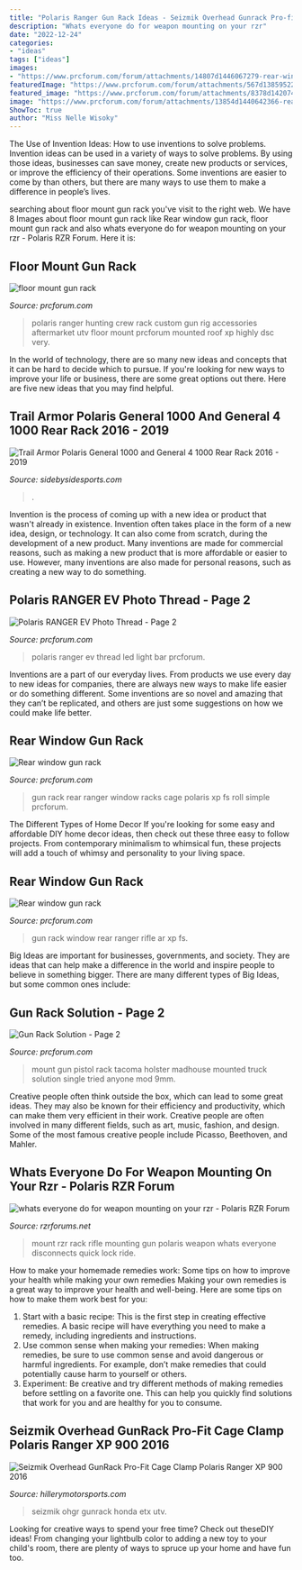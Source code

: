 ```yaml
---
title: "Polaris Ranger Gun Rack Ideas - Seizmik Overhead Gunrack Pro-fit Cage Clamp Polaris Ranger Xp 900 2016"
description: "Whats everyone do for weapon mounting on your rzr"
date: "2022-12-24"
categories:
- "ideas"
tags: ["ideas"]
images:
- "https://www.prcforum.com/forum/attachments/14807d1446067279-rear-window-gun-rack-20151028_154257.jpg"
featuredImage: "https://www.prcforum.com/forum/attachments/567d1385952218-floor-mount-gun-rack-dsc_7545.jpg"
featured_image: "https://www.prcforum.com/forum/attachments/8378d1420749067-polaris-ranger-ev-photo-thread-img-20141017-00167.jpg"
image: "https://www.prcforum.com/forum/attachments/13854d1440642366-rear-window-gun-rack-imageuploadedbytapatalk1440642359.919018.jpg"
ShowToc: true
author: "Miss Nelle Wisoky"
---
```



The Use of Invention Ideas: How to use inventions to solve problems.
Invention ideas can be used in a variety of ways to solve problems. By using those ideas, businesses can save money, create new products or services, or improve the efficiency of their operations. Some inventions are easier to come by than others, but there are many ways to use them to make a difference in people’s lives.

	

		
searching about floor mount gun rack you've visit to the right web. We have 8 Images about floor mount gun rack like Rear window gun rack, floor mount gun rack and also whats everyone do for weapon mounting on your rzr - Polaris RZR Forum. Here it is:
		
    
## Floor Mount Gun Rack

<img loading=lazy src="https://www.prcforum.com/forum/attachments/567d1385952218-floor-mount-gun-rack-dsc_7545.jpg" onerror="this.onerror=null;this.src='https://tse2.mm.bing.net/th?id=OIP.jGf0KyZYMLuztu1Cq82O8AHaE8&amp;pid=15.1';" alt="floor mount gun rack">

_Source: prcforum.com_

>polaris ranger hunting crew rack custom gun rig accessories aftermarket utv floor mount prcforum mounted roof xp highly dsc very. 

	

In the world of technology, there are so many new ideas and concepts that it can be hard to decide which to pursue. If you're looking for new ways to improve your life or business, there are some great options out there. Here are five new ideas that you may find helpful.

    
## Trail Armor Polaris General 1000 And General 4 1000 Rear Rack 2016 - 2019

<img loading=lazy src="https://s.yimg.com/aah/yhst-76800471066344/trail-armor-polaris-general-1000-and-general-4-1000-rear-rack-2016-2019-35.png" onerror="this.onerror=null;this.src='https://tse3.mm.bing.net/th?id=OIP.UbzxF9CK7R-vnL89Otq4NgHaFj&amp;pid=15.1';" alt="Trail Armor Polaris General 1000 and General 4 1000 Rear Rack 2016 - 2019">

_Source: sidebysidesports.com_

>. 

	

Invention is the process of coming up with a new idea or product that wasn't already in existence. Invention often takes place in the form of a new idea, design, or technology. It can also come from scratch, during the development of a new product. Many inventions are made for commercial reasons, such as making a new product that is more affordable or easier to use. However, many inventions are also made for personal reasons, such as creating a new way to do something.

    
## Polaris RANGER EV Photo Thread - Page 2

<img loading=lazy src="https://www.prcforum.com/forum/attachments/8378d1420749067-polaris-ranger-ev-photo-thread-img-20141017-00167.jpg" onerror="this.onerror=null;this.src='https://tse1.mm.bing.net/th?id=OIP.ApMO801-GSEZtZ7junbxPAHaFj&amp;pid=15.1';" alt="Polaris RANGER EV Photo Thread - Page 2">

_Source: prcforum.com_

>polaris ranger ev thread led light bar prcforum. 

	

Inventions are a part of our everyday lives. From products we use every day to new ideas for companies, there are always new ways to make life easier or do something different. Some inventions are so novel and amazing that they can’t be replicated, and others are just some suggestions on how we could make life better.

    
## Rear Window Gun Rack

<img loading=lazy src="https://www.prcforum.com/forum/attachments/14807d1446067279-rear-window-gun-rack-20151028_154257.jpg" onerror="this.onerror=null;this.src='https://tse2.mm.bing.net/th?id=OIP.QT5_SuyUi1eeq5rIxNCFwQHaEK&amp;pid=15.1';" alt="Rear window gun rack">

_Source: prcforum.com_

>gun rack rear ranger window racks cage polaris xp fs roll simple prcforum. 

	

The Different Types of Home Decor
If you're looking for some easy and affordable DIY home decor ideas, then check out these three easy to follow projects. From contemporary minimalism to whimsical fun, these projects will add a touch of whimsy and personality to your living space.

    
## Rear Window Gun Rack

<img loading=lazy src="https://www.prcforum.com/forum/attachments/13854d1440642366-rear-window-gun-rack-imageuploadedbytapatalk1440642359.919018.jpg" onerror="this.onerror=null;this.src='https://tse4.mm.bing.net/th?id=OIP.VdhfdGjgSxCVaM5SHOTm0wHaFj&amp;pid=15.1';" alt="Rear window gun rack">

_Source: prcforum.com_

>gun rack window rear ranger rifle ar xp fs. 

	

Big Ideas are important for businesses, governments, and society. They are ideas that can help make a difference in the world and inspire people to believe in something bigger. There are many different types of Big Ideas, but some common ones include: 

    
## Gun Rack Solution - Page 2

<img loading=lazy src="https://www.prcforum.com/forum/attachments/41546d1463199874-gun-rack-solution-12507251_976933329045168_7516036474934149363_n.jpg" onerror="this.onerror=null;this.src='https://tse1.mm.bing.net/th?id=OIP.EgiFEFEFyhVpX5YSmFSYLgHaFn&amp;pid=15.1';" alt="Gun Rack Solution - Page 2">

_Source: prcforum.com_

>mount gun pistol rack tacoma holster madhouse mounted truck solution single tried anyone mod 9mm. 

	

Creative people often think outside the box, which can lead to some great ideas. They may also be known for their efficiency and productivity, which can make them very efficient in their work. Creative people are often involved in many different fields, such as art, music, fashion, and design. Some of the most famous creative people include Picasso, Beethoven, and Mahler.

    
## Whats Everyone Do For Weapon Mounting On Your Rzr - Polaris RZR Forum

<img loading=lazy src="https://www.rzrforums.net/attachment.php?attachmentid=36849&amp;d=1316818004" onerror="this.onerror=null;this.src='https://tse2.mm.bing.net/th?id=OIP.DRQm4XX7Z058ofiq0DVlrAHaJ4&amp;pid=15.1';" alt="whats everyone do for weapon mounting on your rzr - Polaris RZR Forum">

_Source: rzrforums.net_

>mount rzr rack rifle mounting gun polaris weapon whats everyone disconnects quick lock ride. 

	

How to make your homemade remedies work: Some tips on how to improve your health while making your own remedies
Making your own remedies is a great way to improve your health and well-being. Here are some tips on how to make them work best for you: 
1. Start with a basic recipe: This is the first step in creating effective remedies. A basic recipe will have everything you need to make a remedy, including ingredients and instructions. 
2. Use common sense when making your remedies: When making remedies, be sure to use common sense and avoid dangerous or harmful ingredients. For example, don’t make remedies that could potentially cause harm to yourself or others. 
3. Experiment: Be creative and try different methods of making remedies before settling on a favorite one. This can help you quickly find solutions that work for you and are healthy for you to consume.

    
## Seizmik Overhead GunRack Pro-Fit Cage Clamp Polaris Ranger XP 900 2016

<img loading=lazy src="https://cdn11.bigcommerce.com/s-3r1fakldh8/images/stencil/1280x1280/products/32081/38020/$_57__02019.1541909454.JPG?c=2?imbypass=on" onerror="this.onerror=null;this.src='https://tse4.mm.bing.net/th?id=OIP.8N4NThQFAZ4ik-GVr_GnRgHaE7&amp;pid=15.1';" alt="Seizmik Overhead GunRack Pro-Fit Cage Clamp Polaris Ranger XP 900 2016">

_Source: hillerymotorsports.com_

>seizmik ohgr gunrack honda etx utv. 

	

Looking for creative ways to spend your free time? Check out theseDIY ideas! From changing your lightbulb color to adding a new toy to your child's room, there are plenty of ways to spruce up your home and have fun too.

